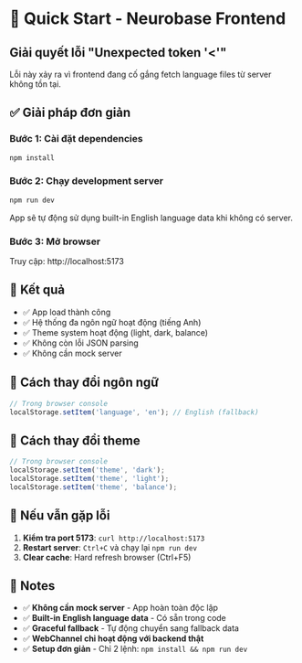 # 🚀 Quick Start - Neurobase Frontend

## Giải quyết lỗi "Unexpected token '<'"

Lỗi này xảy ra vì frontend đang cố gắng fetch language files từ server không tồn tại.

## ✅ Giải pháp đơn giản

### Bước 1: Cài đặt dependencies
```bash
npm install
```

### Bước 2: Chạy development server
```bash
npm run dev
```

App sẽ tự động sử dụng built-in English language data khi không có server.

### Bước 3: Mở browser
Truy cập: http://localhost:5173

## 🎯 Kết quả

- ✅ App load thành công
- ✅ Hệ thống đa ngôn ngữ hoạt động (tiếng Anh)
- ✅ Theme system hoạt động (light, dark, balance)
- ✅ Không còn lỗi JSON parsing
- ✅ Không cần mock server

## 🔄 Cách thay đổi ngôn ngữ

```javascript
// Trong browser console
localStorage.setItem('language', 'en'); // English (fallback)
```

## 🎨 Cách thay đổi theme

```javascript
// Trong browser console
localStorage.setItem('theme', 'dark');
localStorage.setItem('theme', 'light');
localStorage.setItem('theme', 'balance');
```

## 🐛 Nếu vẫn gặp lỗi

1. **Kiểm tra port 5173**: `curl http://localhost:5173`
2. **Restart server**: `Ctrl+C` và chạy lại `npm run dev`
3. **Clear cache**: Hard refresh browser (Ctrl+F5)

## 📝 Notes

- ✅ **Không cần mock server** - App hoàn toàn độc lập
- ✅ **Built-in English language data** - Có sẵn trong code
- ✅ **Graceful fallback** - Tự động chuyển sang fallback data
- ✅ **WebChannel chỉ hoạt động với backend thật**
- ✅ **Setup đơn giản** - Chỉ 2 lệnh: `npm install && npm run dev` 